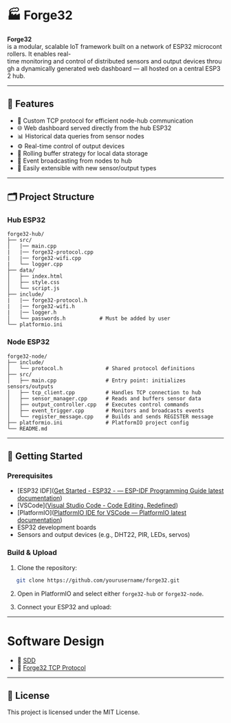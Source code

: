 # 🏭 Forge32

**Forge32** is a modular, scalable IoT framework built on a network of ESP32 microcontrollers. It enables real-time monitoring and control of distributed sensors and output devices through a dynamically generated web dashboard — all hosted on a central ESP32 hub.

---
## 📌 Features

- 📡 Custom TCP protocol for efficient node-hub communication
- 🌐 Web dashboard served directly from the hub ESP32
- 📊 Historical data queries from sensor nodes
- ⚙️ Real-time control of output devices
- 🔁 Rolling buffer strategy for local data storage
- 🔔 Event broadcasting from nodes to hub
- 🧱 Easily extensible with new sensor/output types

---
## 🗂️ Project Structure

### Hub ESP32

```
forge32-hub/
├── src/
│   |── main.cpp
|   |── forge32-protocol.cpp
|   |── forge32-wifi.cpp
|   └── logger.cpp
├── data/
│   ├── index.html
│   ├── style.css
│   └── script.js   
├── include/
|   |── forge32-protocol.h
|   |── forge32-wifi.h
|   |── logger.h
│   └── passwords.h           # Must be added by user
└── platformio.ini
```

### Node ESP32

```
forge32-node/
├── include/
│   └── protocol.h              # Shared protocol definitions
├── src/
│   ├── main.cpp                # Entry point: initializes sensors/outputs
│   ├── tcp_client.cpp          # Handles TCP connection to hub
│   ├── sensor_manager.cpp      # Reads and buffers sensor data
│   ├── output_controller.cpp   # Executes control commands
│   ├── event_trigger.cpp       # Monitors and broadcasts events
│   └── register_message.cpp    # Builds and sends REGISTER message
├── platformio.ini              # PlatformIO project config
└── README.md
```

---
## 🚀 Getting Started

### Prerequisites
- [ESP32 IDF]([Get Started - ESP32 - — ESP-IDF Programming Guide latest documentation](https://docs.espressif.com/projects/esp-idf/en/latest/esp32/get-started/))
- [VSCode]([Visual Studio Code - Code Editing. Redefined](https://code.visualstudio.com/))
- [PlatformIO]([PlatformIO IDE for VSCode — PlatformIO latest documentation](https://docs.platformio.org/en/latest/integration/ide/vscode.html))
- ESP32 development boards
- Sensors and output devices (e.g., DHT22, PIR, LEDs, servos)

### Build & Upload

1. Clone the repository:
```bash
   git clone https://github.com/yourusername/forge32.git
```

2. Open in PlatformIO and select either `forge32-hub` or `forge32-node`.
    
3. Connect your ESP32 and upload:
    

---
# Software Design

- 📘 [SDD](/SDD.md)
- 📡 [Forge32 TCP Protocol](/TCP%20Protocol.md)

---
## 📄 License

This project is licensed under the MIT License.